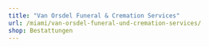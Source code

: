 ```yaml
---
title: "Van Orsdel Funeral & Cremation Services"
url: /miami/van-orsdel-funeral-und-cremation-services/
shop: Bestattungen
---
```

